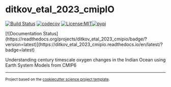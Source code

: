 ditkov_etal_2023_cmipIO
==============================
[![Build Status](https://github.com/sditkovsky/ditkov_etal_2023_cmipio/workflows/Tests/badge.svg)](https://github.com/sditkovsky/ditkov_etal_2023_cmipio/actions)
[![codecov](https://codecov.io/gh/sditkovsky/ditkov_etal_2023_cmipio/branch/main/graph/badge.svg)](https://codecov.io/gh/sditkovsky/ditkov_etal_2023_cmipio)
[![License:MIT](https://img.shields.io/badge/License-MIT-lightgray.svg?style=flt-square)](https://opensource.org/licenses/MIT)[![pypi](https://img.shields.io/pypi/v/ditkov_etal_2023_cmipio.svg)](https://pypi.org/project/ditkov_etal_2023_cmipio)
<!-- [![conda-forge](https://img.shields.io/conda/dn/conda-forge/ditkov_etal_2023_cmipio?label=conda-forge)](https://anaconda.org/conda-forge/ditkov_etal_2023_cmipio) -->[![Documentation Status](https://readthedocs.org/projects/ditkov_etal_2023_cmipio/badge/?version=latest)](https://ditkov_etal_2023_cmipio.readthedocs.io/en/latest/?badge=latest)


Understanding century timescale oxygen changes in the Indian Ocean using Earth System Models from CMIP6

--------

<p><small>Project based on the <a target="_blank" href="https://github.com/jbusecke/cookiecutter-science-project">cookiecutter science project template</a>.</small></p>
